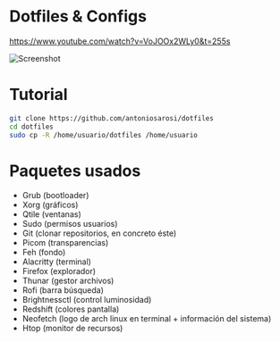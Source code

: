 # Dotfiles & Configs

https://www.youtube.com/watch?v=VoJOOx2WLy0&t=255s

![Screenshot](.screenshot.png)

# Tutorial
```bash
git clone https://github.com/antoniosarosi/dotfiles
cd dotfiles
sudo cp -R /home/usuario/dotfiles /home/usuario
```

# Paquetes usados
<ul>
<li>Grub (bootloader)</li>
<li>Xorg (gráficos)</li>
<li>Qtile (ventanas)</li>
<li>Sudo (permisos usuarios)</li>
<li>Git (clonar repositorios, en concreto éste)</li>
<li>Picom (transparencias)</li>
<li>Feh (fondo)</li>
<li>Alacritty (terminal)</li>
<li>Firefox (explorador)</li>
<li>Thunar (gestor archivos)</li>
<li>Rofi (barra búsqueda)</li>
<li>Brightnessctl (control luminosidad)</li>
<li>Redshift (colores pantalla)</li>
<li>Neofetch (logo de arch linux en terminal + información del sistema)</li>
<li>Htop (monitor de recursos)</li>
</ul>
